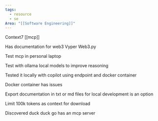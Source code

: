 ```yaml
---
tags:
  - resource
  - se
Area: "[[Software Engineering]]"
---
```

Context7 [[mcp]]

Has documentation for web3
Vyper
Web3.py

Test mcp in personal laptop 

Test with ollama local models to improve reasoning

Tested it locally with copilot using endpoint and docker container 

Docker container has issues

Export documentation in txt or md files for local development is an option

Limit 100k tokens as context for download

Discovered duck duck go has an mcp server